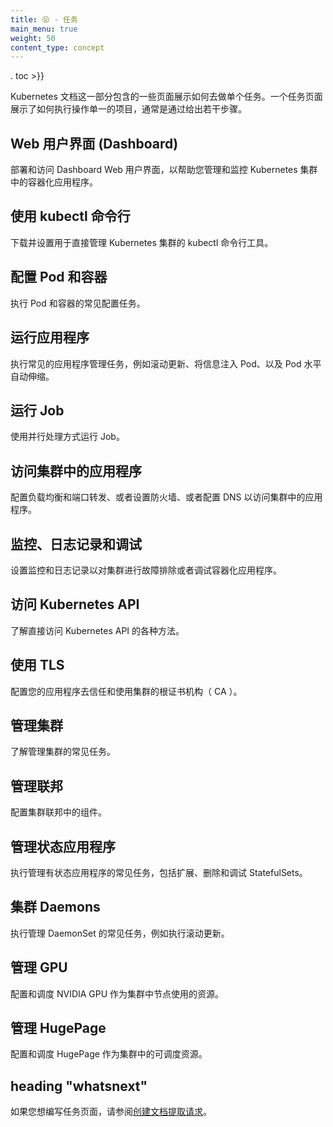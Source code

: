 ```yaml
---
title: 😝 - 任务
main_menu: true
weight: 50
content_type: concept
---
```

<!--
---
title: Tasks
main_menu: true
weight: 50

content_type: concept
---
-->

. toc >}}

<!-- overview -->

Kubernetes 文档这一部分包含的一些页面展示如何去做单个任务。一个任务页面展示了如何执行操作单一的项目，通常是通过给出若干步骤。
<!--
This section of the Kubernetes documentation contains pages that
show how to do individual tasks. A task page shows how to do a
single thing, typically by giving a short sequence of steps.
-->



<!-- body -->

## Web 用户界面 (Dashboard)

部署和访问 Dashboard Web 用户界面，以帮助您管理和监控 Kubernetes 集群中的容器化应用程序。

<!--
## Web UI (Dashboard)

Deploy and access the Dashboard web user interface to help you manage and monitor containerized applications in a Kubernetes cluster.
-->

## 使用 kubectl 命令行

下载并设置用于直接管理 Kubernetes 集群的 kubectl 命令行工具。

<!--
## Using the kubectl Command-line

Install and setup the `kubectl` command-line tool used to directly manage Kubernetes clusters.
-->

## 配置 Pod 和容器

执行 Pod 和容器的常见配置任务。

<!--
## Configuring Pods and Containers

Perform common configuration tasks for Pods and Containers.
-->

## 运行应用程序

执行常见的应用程序管理任务，例如滚动更新、将信息注入 Pod、以及 Pod 水平自动伸缩。

<!--
## Running Applications

Perform common application management tasks, such as rolling updates, injecting information into pods, and horizontal Pod autoscaling.
-->

## 运行 Job

使用并行处理方式运行 Job。

<!--
## Running Jobs

Run Jobs using parallel processing.
-->

## 访问集群中的应用程序

配置负载均衡和端口转发、或者设置防火墙、或者配置 DNS 以访问集群中的应用程序。

<!--
## Accessing Applications in a Cluster

Configure load balancing, port forwarding, or setup firewall or DNS configurations to access applications in a cluster.
-->

## 监控、日志记录和调试

设置监控和日志记录以对集群进行故障排除或者调试容器化应用程序。

<!--
## Monitoring, Logging, and Debugging

Setup monitoring and logging to troubleshoot a cluster or debug a containerized application.
-->

## 访问 Kubernetes API

了解直接访问 Kubernetes API 的各种方法。

<!--
## Accessing the Kubernetes API

Learn various methods to directly access the Kubernetes API.
-->

## 使用 TLS

配置您的应用程序去信任和使用集群的根证书机构（ CA ）。

<!--
## Using TLS

Configure your application to trust and use the cluster root Certificate Authority (CA).
-->

## 管理集群

了解管理集群的常见任务。

<!--
## Administering a Cluster

Learn common tasks for administering a cluster.
-->

## 管理联邦

配置集群联邦中的组件。

<!--
## Administering Federation

Configure components in a cluster federation.
-->

## 管理状态应用程序

执行管理有状态应用程序的常见任务，包括扩展、删除和调试 StatefulSets。

<!--
## Managing Stateful Applications

Perform common tasks for managing Stateful applications, including scaling, deleting, and debugging StatefulSets.
-->

## 集群 Daemons

执行管理 DaemonSet 的常见任务，例如执行滚动更新。

<!--
## Cluster Daemons

Perform common tasks for managing a DaemonSet, such as performing a rolling update.
-->

## 管理 GPU

配置和调度 NVIDIA GPU 作为集群中节点使用的资源。

<!--
## Managing GPUs

Configure and schedule NVIDIA GPUs for use as a resource by nodes in a cluster.
-->

## 管理 HugePage

配置和调度 HugePage 作为集群中的可调度资源。

<!--
## Managing HugePages

Configure and schedule huge pages as a schedulable resource in a cluster.
-->



##  heading "whatsnext" 


如果您想编写任务页面，请参阅[创建文档提取请求](/docs/home/contribute/create-pull-request/)。
<!--
If you would like to write a task page, see
[Creating a Documentation Pull Request](/docs/home/contribute/create-pull-request/).
-->


